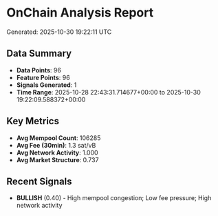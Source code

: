 # OnChain Analysis Report
Generated: 2025-10-30 19:22:11 UTC

## Data Summary
- **Data Points**: 96
- **Feature Points**: 96
- **Signals Generated**: 1
- **Time Range**: 2025-10-28 22:43:31.714677+00:00 to 2025-10-30 19:22:09.588372+00:00

## Key Metrics
- **Avg Mempool Count**: 106285
- **Avg Fee (30min)**: 1.3 sat/vB
- **Avg Network Activity**: 1.000
- **Avg Market Structure**: 0.737

## Recent Signals
- **BULLISH** (0.40) - High mempool congestion; Low fee pressure; High network activity
